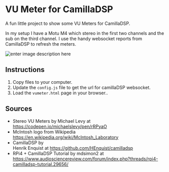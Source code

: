 # VU Meter for CamillaDSP

A fun little project to show some VU Meters for CamillaDSP.

In my setup I have a Motu M4 which stereo in the first two channels and the sub on the third channel. I use the handy websocket reports from CamillaDSP to refresh the meters.

![enter image description here](some%20url)

##  Instructions

1. Copy files to your computer.
2.  Update the `config.js` file to get the url for camillaDSP websocket.
3.  Load the `vumeter.html` page in your browser..
 
## Sources

- Stereo VU Meters by Michael Levy at  https://codepen.io/michaelslevy/pen/rRPyaO
- McIntosh logo from Wikipedia https://en.wikipedia.org/wiki/McIntosh_Laboratory
- CamillaDSP by   
Henrik Enquist at https://github.com/HEnquist/camilladsp
- RPi4 + CamillaDSP Tutorial by mdsimon2 at https://www.audiosciencereview.com/forum/index.php?threads/rpi4-camilladsp-tutorial.29656/

